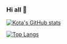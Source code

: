 ### Hi all 👋

[![Kota's GitHub stats](https://github-readme-stats.vercel.app/api?username=KotaMorikawa&theme=vue-dark&show_icons=true)](https://github.com/KotaMorikawa/github-readme-stats)  

[![Top Langs](https://github-readme-stats.vercel.app/api/top-langs/?username=KotaMorikawa&theme=vue-dark&show_icons=true&layout=compact)](https://github.com/KotaMorikawa/github-readme-stats)
